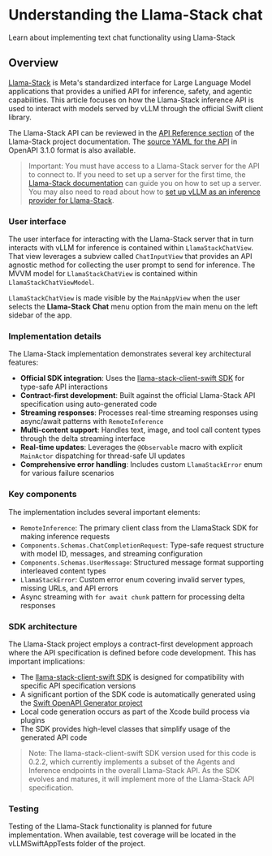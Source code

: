 # Understanding the Llama-Stack chat

Learn about implementing text chat functionality using Llama-Stack

## Overview

[Llama-Stack](https://github.com/meta-llama/llama-stack) is Meta's standardized interface for Large Language Model applications that provides a unified API for inference, safety, and agentic capabilities. This article focuses on how the Llama-Stack inference API is used to interact with models served by vLLM through the official Swift client library.

The Llama-Stack API can be reviewed in the [API Reference section](https://llama-stack.readthedocs.io/en/latest/references/api_reference/index.html) of the Llama-Stack project documentation. The [source YAML for the API](https://github.com/meta-llama/llama-stack/blob/main/docs/_static/llama-stack-spec.yaml) in OpenAPI 3.1.0 format is also available.

>Important: You must have access to a Llama-Stack server for the API to connect to. If you need to set up a server for the first time, the [Llama-Stack documentation](https://llama-stack.readthedocs.io/en/latest/getting_started/detailed_tutorial.html#step-1-installation-and-setup) can guide you on how to set up a server. You may also need to read about how to [set up vLLM as an inference provider for Llama-Stack](https://blog.vllm.ai/2025/01/27/intro-to-llama-stack-with-vllm.html).

### User interface

The user interface for interacting with the Llama-Stack server that in turn interacts with vLLM for inference is contained within ``LlamaStackChatView``. That view leverages a subview called ``ChatInputView`` that provides an API agnostic method for collecting the user prompt to send for inference. The MVVM model for ``LlamaStackChatView`` is contained within ``LlamaStackChatViewModel``.

``LlamaStackChatView`` is made visible by the ``MainAppView`` when the user selects the **Llama-Stack Chat** menu option from the main menu on the left sidebar of the app.

### Implementation details

The Llama-Stack implementation demonstrates several key architectural features:

- **Official SDK integration**: Uses the [llama-stack-client-swift SDK](https://github.com/meta-llama/llama-stack-client-swift) for type-safe API interactions
- **Contract-first development**: Built against the official Llama-Stack API specification using auto-generated code
- **Streaming responses**: Processes real-time streaming responses using async/await patterns with `RemoteInference`
- **Multi-content support**: Handles text, image, and tool call content types through the delta streaming interface
- **Real-time updates**: Leverages the `@Observable` macro with explicit `MainActor` dispatching for thread-safe UI updates
- **Comprehensive error handling**: Includes custom `LlamaStackError` enum for various failure scenarios

### Key components

The implementation includes several important elements:

- ``RemoteInference``: The primary client class from the LlamaStack SDK for making inference requests
- `Components.Schemas.ChatCompletionRequest`: Type-safe request structure with model ID, messages, and streaming configuration
- `Components.Schemas.UserMessage`: Structured message format supporting interleaved content types
- `LlamaStackError`: Custom error enum covering invalid server types, missing URLs, and API errors
- Async streaming with `for await chunk` pattern for processing delta responses

### SDK architecture

The Llama-Stack project employs a contract-first development approach where the API specification is defined before code development. This has important implications:

- The [llama-stack-client-swift SDK](https://github.com/meta-llama/llama-stack-client-swift) is designed for compatibility with specific API specification versions
- A significant portion of the SDK code is automatically generated using the [Swift OpenAPI Generator project](https://github.com/apple/swift-openapi-generator)
- Local code generation occurs as part of the Xcode build process via plugins
- The SDK provides high-level classes that simplify usage of the generated API code

>Note: The llama-stack-client-swift SDK version used for this code is 0.2.2, which currently implements a subset of the Agents and Inference endpoints in the overall Llama-Stack API. As the SDK evolves and matures, it will implement more of the Llama-Stack API specification.

### Testing

Testing of the Llama-Stack functionality is planned for future implementation. When available, test coverage will be located in the vLLMSwiftAppTests folder of the project.





